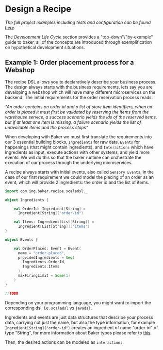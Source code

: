 # Design a Recipe

_The full project examples including tests and configuration can be found [here](https://github.com/ing-bank/baker/tree/master/examples)._

The _Development Life Cycle_ section provides a "top-down"/"by-example" guide to baker, all of the concepts 
are introduced through exemplification on hypothetical development situations.

## Example 1: Order placement process for a Webshop

The recipe DSL allows you to declaratively describe your business process. The design always starts with the
business requirements, lets say you are developing a webshop which will have many different microservices on 
the backend. The initial requirements for the order reservation process reads: 

_"An order contains an order id and a list of store item identifiers, when an order is placed it must first 
be validated by reserving the items from the warehouse service, a success scenario yields the ids of the 
reserved items, but if at least one item is missing, a failure scenario yields the list of unavailable items and the
process stops"_

When developing with Baker we must first translate the requirements into our 3 essential building blocks, 
`Ingredients` for raw data, `Events` for happenings (that might contain ingredients), and `Interactions` which 
have ingredients as input, execute actions with other systems, and yield more events. We will do this so that the 
baker runtime can orchestrate the execution of our process through the underlying microservices.

A recipe always starts with initial events, also called `Sensory Events`, in the case of our first requirement 
we could model the placing of an order as an event, which will provide 2 ingredients: the order id and the list
of items.

``` scala tab="Scala"
import com.ing.baker.recipe.scaladsl._

object Ingredients {

    val OrderId: Ingredient[String] =
      Ingredient[String]("order-id")

    val Items: Ingredient[List[String]] =
      Ingredient[List[String]]("items")
}

object Events {

    val OrderPlaced: Event = Event(
      name = "order-placed",
      providedIngredients = Seq(
        Ingredients.OrderId,
        Ingredients.Items
      ),
      maxFiringLimit = Some(1)
    )
}
```

``` java tab="Java"
//TODO
```

Depending on your programming language, you might want to import the corresponding dsl, i.e. `scaladsl` vs `javadsl`.

Ingredients and events are just data structures that describe your process data, carrying not just the name, but
also the type information, for example `Ingredient[String]("order-id")` creates an ingredient of name "order-id"
of type "String", for more information about Baker types please refer to [this]().

Then, the desired actions can be modeled as `interactions`, 